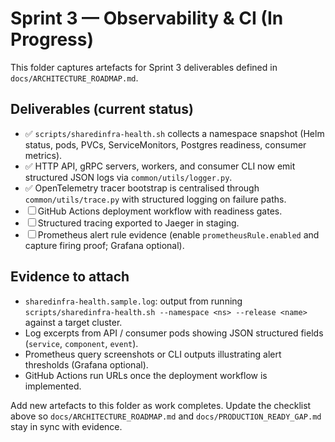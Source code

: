 # Sprint 3 — Observability & CI (In Progress)

This folder captures artefacts for Sprint 3 deliverables defined in `docs/ARCHITECTURE_ROADMAP.md`.

## Deliverables (current status)
- ✅ `scripts/sharedinfra-health.sh` collects a namespace snapshot (Helm status, pods, PVCs, ServiceMonitors, Postgres readiness, consumer metrics).
- ✅ HTTP API, gRPC servers, workers, and consumer CLI now emit structured JSON logs via `common/utils/logger.py`.
- ✅ OpenTelemetry tracer bootstrap is centralised through `common/utils/trace.py` with structured logging on failure paths.
- ☐ GitHub Actions deployment workflow with readiness gates.
- ☐ Structured tracing exported to Jaeger in staging.
- ☐ Prometheus alert rule evidence (enable `prometheusRule.enabled` and capture firing proof; Grafana optional).

## Evidence to attach
- `sharedinfra-health.sample.log`: output from running `scripts/sharedinfra-health.sh --namespace <ns> --release <name>` against a target cluster.
- Log excerpts from API / consumer pods showing JSON structured fields (`service`, `component`, `event`).
- Prometheus query screenshots or CLI outputs illustrating alert thresholds (Grafana optional).
- GitHub Actions run URLs once the deployment workflow is implemented.

Add new artefacts to this folder as work completes. Update the checklist above so `docs/ARCHITECTURE_ROADMAP.md` and `docs/PRODUCTION_READY_GAP.md` stay in sync with evidence.
